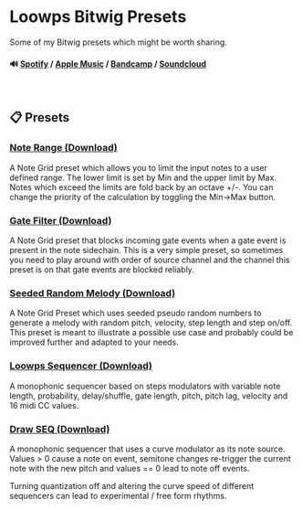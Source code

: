 # Loowps Bitwig Presets

Some of my Bitwig presets which might be worth sharing.

#### 🔊 [Spotify] / [Apple Music] / [Bandcamp] / [Soundcloud]

&nbsp;

## 📋 Presets

### [Note Range (Download)](https://github.com/loowps/bitwig-resources/raw/main/Bitwig-v4.2/Note%20Range.bwpreset)

A Note Grid preset which allows you to limit the input notes to a user defined range. The lower limit is set by Min
and the upper limit by Max. Notes which exceed the limits are fold back by an octave +/-. You can change the priority
of the calculation by toggling the Min->Max button.

### [Gate Filter (Download)](https://github.com/loowps/bitwig-resources/raw/main/Bitwig-v5.3/Gate%20Filter.bwpreset)

A Note Grid preset that blocks incoming gate events when a gate event is present in the note sidechain. This is a very
simple preset, so sometimes you need to play around with order of source channel and the channel this preset is on that
gate events are blocked reliably.

### [Seeded Random Melody (Download)](https://github.com/loowps/bitwig-resources/raw/main/Bitwig-v4.2/Seeded%20Random%20Melody.bwpreset)

A Note Grid Preset which uses seeded pseudo random numbers to generate a melody with random pitch, velocity, step
length and step on/off. This preset is meant to illustrate a possible use case and probably could be improved further
and adapted to your needs.

### [Loowps Sequencer (Download)](https://github.com/loowps/bitwig-resources/raw/main/Bitwig-v4.2/Loowps%20Sequencer.bwpreset)

A monophonic sequencer based on steps modulators with variable note length, probability, delay/shuffle, gate length,
pitch, pitch lag, velocity and 16 midi CC values.

### [Draw SEQ (Download)](https://github.com/loowps/bitwig-resources/raw/main/Bitwig-v5.0/Draw%20SEQ.bwpreset)

A monophonic sequencer that uses a curve modulator as its note source. Values > 0 cause a note on event,
semitone changes re-trigger the current note with the new pitch and values == 0 lead to note off events.

Turning quantization off and altering the curve speed of different sequencers
can lead to experimental / free form rhythms.

[Spotify]: https://open.spotify.com/artist/2jOQrKX3rRoZORPfFcXaYU
[Apple Music]: https://music.apple.com/us/artist/loowps/1326334750
[Bandcamp]: https://loowps.bandcamp.com
[Soundcloud]: https://soundcloud.com/loowps
